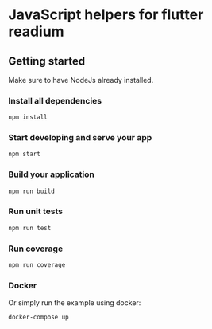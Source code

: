 # JavaScript helpers for flutter readium


## Getting started

Make sure to have NodeJs already installed.

### Install all dependencies

```bash
npm install
```

### Start developing and serve your app

```bash
npm start
```

### Build your application

```bash
npm run build
```

### Run unit tests

```bash
npm run test
```

### Run coverage

```bash
npm run coverage
```

### Docker

Or simply run the example using docker:

```bash
docker-compose up
```
